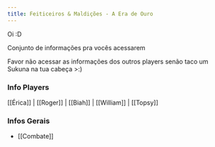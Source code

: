 ```yaml
---
title: Feiticeiros & Maldições - A Era de Ouro
---
```


Oi :D

Conjunto de informações pra vocês acessarem

Favor não acessar as informações dos outros players senão taco um Sukuna na tua cabeça >:)

### **Info Players**

[[Érica]] | [[Roger]] | [[Biah]] | [[William]] | [[Topsy]]

### **Infos Gerais**
- [[Combate]]